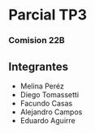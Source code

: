 # Parcial TP3

### Comision 22B

## Integrantes

- Melina Peréz
- Diego Tomassetti
- Facundo Casas
- Alejandro Campos
- Eduardo Aguirre